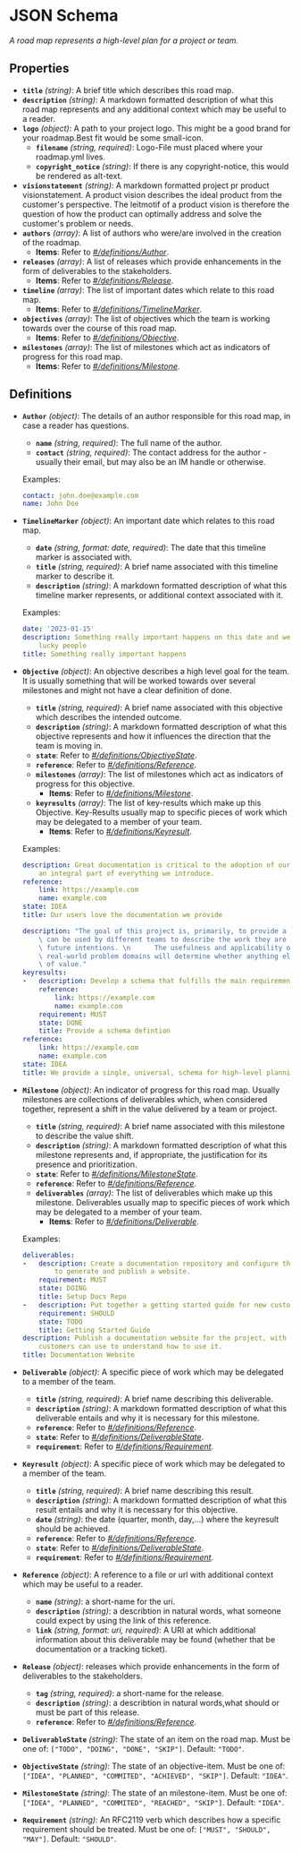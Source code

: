 # JSON Schema

*A road map represents a high-level plan for a project or team.*

## Properties

- **`title`** *(string)*: A brief title which describes this road map.
- **`description`** *(string)*: A markdown formatted description of what this road map represents and any additional context which may be useful to a reader.
- **`logo`** *(object)*: A path to your project logo. This might be a good brand for your roadmap.Best fit would be some small-icon.
  - **`filename`** *(string, required)*: Logo-File must placed where your roadmap.yml lives.
  - **`copyright_notice`** *(string)*: If there is any copyright-notice, this would be rendered as alt-text.
- **`visionstatement`** *(string)*: A markdown formatted project pr product visionstatement. A product vision describes the ideal product from the customer's perspective. The leitmotif of a product vision is therefore the question of how the product can optimally address and solve the customer's problem or needs.
- **`authors`** *(array)*: A list of authors who were/are involved in the creation of the roadmap.
  - **Items**: Refer to *[#/definitions/Author](#definitions/Author)*.
- **`releases`** *(array)*: A list of releases which provide enhancements in the form of deliverables to the stakeholders.
  - **Items**: Refer to *[#/definitions/Release](#definitions/Release)*.
- **`timeline`** *(array)*: The list of important dates which relate to this road map.
  - **Items**: Refer to *[#/definitions/TimelineMarker](#definitions/TimelineMarker)*.
- **`objectives`** *(array)*: The list of objectives which the team is working towards over the course of this road map.
  - **Items**: Refer to *[#/definitions/Objective](#definitions/Objective)*.
- **`milestones`** *(array)*: The list of milestones which act as indicators of progress for this road map.
  - **Items**: Refer to *[#/definitions/Milestone](#definitions/Milestone)*.
## Definitions

- <a id="definitions/Author"></a>**`Author`** *(object)*: The details of an author responsible for this road map, in case a reader has questions.
  - **`name`** *(string, required)*: The full name of the author.
  - **`contact`** *(string, required)*: The contact address for the author - usually their email, but may also be an IM handle or otherwise.

  Examples:
  ```yaml
  contact: john.doe@example.com
  name: John Doe
  ```

- <a id="definitions/TimelineMarker"></a>**`TimelineMarker`** *(object)*: An important date which relates to this road map.
  - **`date`** *(string, format: date, required)*: The date that this timeline marker is associated with.
  - **`title`** *(string, required)*: A brief name associated with this timeline marker to describe it.
  - **`description`** *(string)*: A markdown formatted description of what this timeline marker represents, or additional context associated with it.

  Examples:
  ```yaml
  date: '2023-01-15'
  description: Something really important happens on this date and we will all become
      lucky people
  title: Something really important happens
  ```

- <a id="definitions/Objective"></a>**`Objective`** *(object)*: An objective describes a high level goal for the team. It is usually something that will be worked towards over several milestones and might not have a clear definition of done.
  - **`title`** *(string, required)*: A brief name associated with this objective which describes the intended outcome.
  - **`description`** *(string)*: A markdown formatted description of what this objective represents and how it influences the direction that the team is moving in.
  - **`state`**: Refer to *[#/definitions/ObjectiveState](#definitions/ObjectiveState)*.
  - **`reference`**: Refer to *[#/definitions/Reference](#definitions/Reference)*.
  - **`milestones`** *(array)*: The list of milestones which act as indicators of progress for this objective.
    - **Items**: Refer to *[#/definitions/Milestone](#definitions/Milestone)*.
  - **`keyresults`** *(array)*: The list of key-results which make up this Objective. Key-Results usually map to specific pieces of work which may be delegated to a member of your team.
    - **Items**: Refer to *[#/definitions/Keyresult](#definitions/Keyresult)*.

  Examples:
  ```yaml
  description: Great documentation is critical to the adoption of our project and is
      an integral part of everything we introduce.
  reference:
      link: https://example.com
      name: example.com
  state: IDEA
  title: Our users love the documentation we provide
  ```

  ```yaml
  description: "The goal of this project is, primarily, to provide a single schema that\
      \ can be used by different teams to describe the work they are doing and their\
      \ future intentions. \n      The usefulness and applicability of this schema to\
      \ real-world problem domains will determine whether anything else we do here is\
      \ of value."
  keyresults:
  -   description: Develop a schema that fulfills the main requirements of the objective
      reference:
          link: https://example.com
          name: example.com
      requirement: MUST
      state: DONE
      title: Provide a schema defintion
  reference:
      link: https://example.com
      name: example.com
  state: IDEA
  title: We provide a single, universal, schema for high-level planning
  ```

- <a id="definitions/Milestone"></a>**`Milestone`** *(object)*: An indicator of progress for this road map. Usually milestones are collections of deliverables which, when considered together, represent a shift in the value delivered by a team or project.
  - **`title`** *(string, required)*: A brief name associated with this milestone to describe the value shift.
  - **`description`** *(string)*: A markdown formatted description of what this milestone represents and, if appropriate, the justification for its presence and prioritization.
  - **`state`**: Refer to *[#/definitions/MilestoneState](#definitions/MilestoneState)*.
  - **`reference`**: Refer to *[#/definitions/Reference](#definitions/Reference)*.
  - **`deliverables`** *(array)*: The list of deliverables which make up this milestone. Deliverables usually map to specific pieces of work which may be delegated to a member of your team.
    - **Items**: Refer to *[#/definitions/Deliverable](#definitions/Deliverable)*.

  Examples:
  ```yaml
  deliverables:
  -   description: Create a documentation repository and configure the build tooling
          to generate and publish a website.
      requirement: MUST
      state: DOING
      title: Setup Docs Repo
  -   description: Put together a getting started guide for new customers.
      requirement: SHOULD
      state: TODO
      title: Getting Started Guide
  description: Publish a documentation website for the project, with information that
      customers can use to understand how to use it.
  title: Documentation Website
  ```

- <a id="definitions/Deliverable"></a>**`Deliverable`** *(object)*: A specific piece of work which may be delegated to a member of the team.
  - **`title`** *(string, required)*: A brief name describing this deliverable.
  - **`description`** *(string)*: A markdown formatted description of what this deliverable entails and why it is necessary for this milestone.
  - **`reference`**: Refer to *[#/definitions/Reference](#definitions/Reference)*.
  - **`state`**: Refer to *[#/definitions/DeliverableState](#definitions/DeliverableState)*.
  - **`requirement`**: Refer to *[#/definitions/Requirement](#definitions/Requirement)*.
- <a id="definitions/Keyresult"></a>**`Keyresult`** *(object)*: A specific piece of work which may be delegated to a member of the team.
  - **`title`** *(string, required)*: A brief name describing this result.
  - **`description`** *(string)*: A markdown formatted description of what this result entails and why it is necessary for this objective.
  - **`date`** *(string)*: the date (quarter, month, day,...) where the keyresult should be achieved.
  - **`reference`**: Refer to *[#/definitions/Reference](#definitions/Reference)*.
  - **`state`**: Refer to *[#/definitions/DeliverableState](#definitions/DeliverableState)*.
  - **`requirement`**: Refer to *[#/definitions/Requirement](#definitions/Requirement)*.
- <a id="definitions/Reference"></a>**`Reference`** *(object)*: A reference to a file or url with additional context which may be useful to a reader.
  - **`name`** *(string)*: a short-name for the uri.
  - **`description`** *(string)*: a describtion in natural words, what someone could expect by using the link of this reference.
  - **`link`** *(string, format: uri, required)*: A URI at which additional information about this deliverable may be found (whether that be documentation or a tracking ticket).
- <a id="definitions/Release"></a>**`Release`** *(object)*: releases which provide enhancements in the form of deliverables to the stakeholders.
  - **`tag`** *(string, required)*: a short-name for the release.
  - **`description`** *(string)*: a describtion in natural words,what should or must be part of this release.
  - **`reference`**: Refer to *[#/definitions/Reference](#definitions/Reference)*.
- <a id="definitions/DeliverableState"></a>**`DeliverableState`** *(string)*: The state of an item on the road map. Must be one of: `["TODO", "DOING", "DONE", "SKIP"]`. Default: `"TODO"`.
- <a id="definitions/ObjectiveState"></a>**`ObjectiveState`** *(string)*: The state of an objective-item. Must be one of: `["IDEA", "PLANNED", "COMMITED", "ACHIEVED", "SKIP"]`. Default: `"IDEA"`.
- <a id="definitions/MilestoneState"></a>**`MilestoneState`** *(string)*: The state of an milestone-item. Must be one of: `["IDEA", "PLANNED", "COMMITED", "REACHED", "SKIP"]`. Default: `"IDEA"`.
- <a id="definitions/Requirement"></a>**`Requirement`** *(string)*: An RFC2119 verb which describes how a specific requirement should be treated. Must be one of: `["MUST", "SHOULD", "MAY"]`. Default: `"SHOULD"`.
